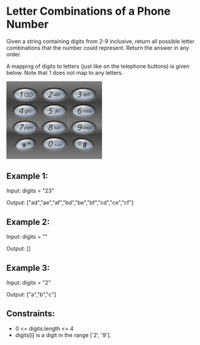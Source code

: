 # Letter Combinations of a Phone Number

Given a string containing digits from 2-9 inclusive, return all possible letter combinations that the number could represent. Return the answer in any order.

A mapping of digits to letters (just like on the telephone buttons) is given below. Note that 1 does not map to any letters.

<img src="/LetterCombinations/img/1200px-telephone-keypad2svg.png" alt="Example of telephone keypad" width="250" />

## Example 1:

Input: digits = "23"

Output: ["ad","ae","af","bd","be","bf","cd","ce","cf"]

## Example 2:

Input: digits = ""

Output: []

## Example 3:

Input: digits = "2"

Output: ["a","b","c"]

## Constraints:

- 0 <= digits.length <= 4
- digits[i] is a digit in the range ['2', '9'].
